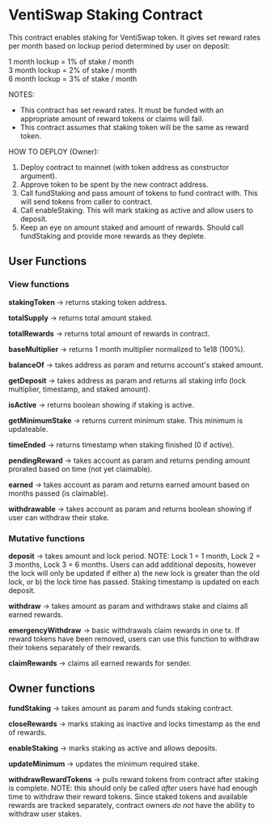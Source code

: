 # VentiSwap Staking Contract

This contract enables staking for VentiSwap token. It gives set reward rates per month based on lockup period determined by user on deposit:

1 month lockup = 1% of stake / month  
3 month lockup = 2% of stake / month  
6 month lockup = 3% of stake / month

NOTES:
- This contract has set reward rates. It must be funded with an appropriate amount of reward tokens or claims will fail.
- This contract assumes that staking token will be the same as reward token.

HOW TO DEPLOY (Owner):  
1. Deploy contract to mainnet (with token address as constructor argument).
2. Approve token to be spent by the new contract address.
3. Call fundStaking and pass amount of tokens to fund contract with. This will send tokens from caller to contract.
4. Call enableStaking. This will mark staking as active and allow users to deposit.
5. Keep an eye on amount staked and amount of rewards. Should call fundStaking and provide more rewards as they deplete.

## User Functions

### View functions

**stakingToken** -> returns staking token address.

**totalSupply** -> returns total amount staked.

**totalRewards** -> returns total amount of rewards in contract.

**baseMultiplier** -> returns 1 month multiplier normalized to 1e18 (100%).

**balanceOf** -> takes address as param and returns account's staked amount.

**getDeposit** -> takes address as param and returns all staking info (lock multiplier, timestamp, and staked amount).

**isActive** -> returns boolean showing if staking is active.

**getMinimumStake** -> returns current minimum stake. This minimum is updateable.

**timeEnded** -> returns timestamp when staking finished (0 if active).

**pendingReward** -> takes account as param and returns pending amount prorated based on time (not yet claimable).

**earned** -> takes account as param and returns earned amount based on months passed (is claimable).

**withdrawable** -> takes account as param and returns boolean showing if user can withdraw their stake.

### Mutative functions

**deposit** -> takes amount and lock period. NOTE: Lock 1 = 1 month, Lock 2 = 3 months, Lock 3 = 6 months. Users can add additional deposits, however the lock will only be updated if either a) the new lock is greater than the old lock, or b) the lock time has passed. Staking timestamp is updated on each deposit.

**withdraw** -> takes amount as param and withdraws stake and claims all earned rewards.

**emergencyWithdraw** -> basic withdrawals claim rewards in one tx. If reward tokens have been removed, users can use this function to withdraw their tokens separately of their rewards.

**claimRewards** -> claims all earned rewards for sender.

## Owner functions

**fundStaking** -> takes amount as param and funds staking contract.

**closeRewards** -> marks staking as inactive and locks timestamp as the end of rewards.

**enableStaking** -> marks staking as active and allows deposits.

**updateMinimum** -> updates the minimum required stake.

**withdrawRewardTokens** -> pulls reward tokens from contract after staking is complete. NOTE: this should only be called _after_ users have had enough time to withdraw their reward tokens. Since staked tokens and available rewards are tracked separately, contract owners _do not_ have the ability to withdraw user stakes.
